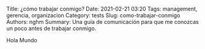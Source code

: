 Title: ¿cómo trabajar conmigo?
Date: 2021-02-21 03:20
Tags: management, gerencia, organizacion
Category: tests
Slug: como-trabajar-conmigo
Authors: nghm
Summary: Una guía de comunicación para que me conozcas un poco antes de trabajar conmigo.

Hola Mundo
